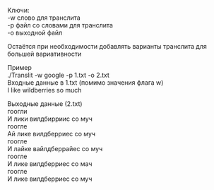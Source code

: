 Ключи:<br/>
-w слово для транслита<br/>
-p файл со словами для транслита<br/>
-o выходной файл<br/>

Остаётся при необходимости добавлять варианты транслита для большей вариативности<br/>

Пример<br/>
./Translit -w google -p 1.txt -o 2.txt<br/>
Входные данные в 1.txt (помимо значения флага w)<br/>
I like wildberries so much<br/>

Выходные данные (2.txt)<br/>
гоогли<br/>
И лики вилдбирриис со муч<br/>
гоогле<br/>
Ай лике вилдберриес со муч<br/>
гоогле<br/>
И лайке вайлдберрайес со муч<br/>
гоогле<br/>
И лике вилдберриес со мач<br/>
гоогле<br/>
И лике вилдберриес со муч<br/>
